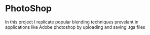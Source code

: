 # PhotoShop
In this project I replicate popular blending techniques prevelant in applications like Adobe photoshop by uploading and saving .tga files
